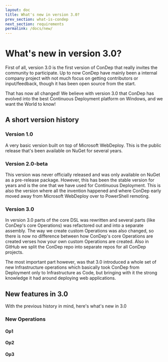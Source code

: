 ```yaml
---
layout: doc
title: What's new in version 3.0?
prev_section: what-is-condep
next_section: requirements
permalink: /docs/new/
---
```


What's new in version 3.0?
==========================

First of all, version 3.0 is the first version of ConDep that really invites the community to participate. Up to now ConDep have mainly been a internal company project with not much focus on getting contributors or input/feedback, though it has been open source from the start.

<div class="note info">
  <p>
		That has now all changed! We believe with version 3.0 that ConDep has evolved into the best Continuous Deployment platform on Windows, and we want the World to know!  
	</p>
</div>

## A short version history

### Version 1.0
A very basic version built on top of Microsoft WebDeploy. This is the public release that's been available on NuGet for several years.

### Version 2.0-beta
This version was never officially released and was only available on NuGet as a pre-release package. However, this has been the stable version for years and is the one that we have used for Continuous Deployment. This is also the version where all the invention happened and where ConDep early moved away from Microsoft WebDeploy over to PowerShell remoting.

### Version 3.0
In version 3.0 parts of the core DSL was rewritten and several parts (like ConDep's core Operations) was refactored out and into a separate assembly. The way we create custom Operations was also changed, so there is now no difference between how ConDep's core Operations are created verses how your own custom Operations are created. Also in GitHub we split the ConDep repo into separate repos for all ConDep projects.

The most important part however, was that 3.0 introduced a whole set of new Infrastructure operations which basically took ConDep from Deployment only to Infrastructure as Code, but bringing with it the strong knowledge it had around deploying web applications.

## New features in 3.0
With the previous history in mind, here's what's new in 3.0

### New Operations

#### Op1

#### Op2

#### Op3

